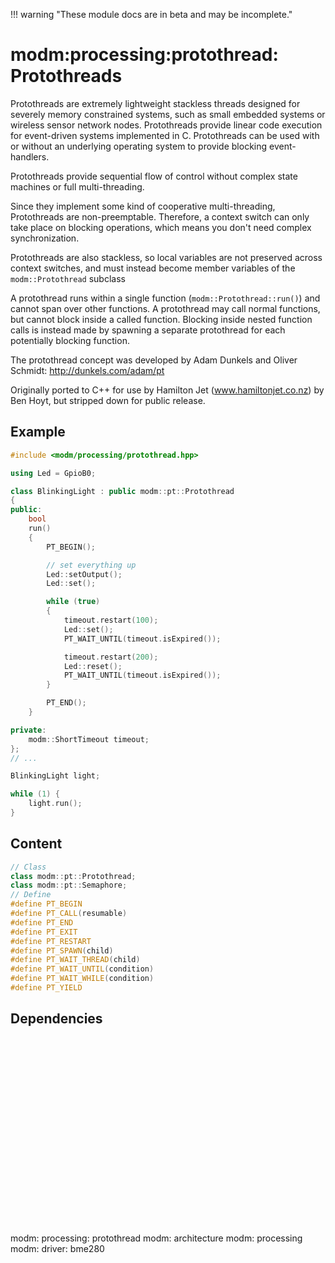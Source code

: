 !!! warning "These module docs are in beta and may be incomplete."

# modm:processing:protothread: Protothreads

Protothreads are extremely lightweight stackless threads designed for
severely memory constrained systems, such as small embedded systems or
wireless sensor network nodes. Protothreads provide linear code execution
for event-driven systems implemented in C. Protothreads can be used with or
without an underlying operating system to provide blocking event-handlers.

Protothreads provide sequential flow of control without complex state
machines or full multi-threading.

Since they implement some kind of cooperative multi-threading, Protothreads
are non-preemptable. Therefore, a context switch can only take place on
blocking operations, which means you don't need complex synchronization.

Protothreads are also stackless, so local variables are not preserved across
context switches, and must instead become member variables of the
`modm::Protothread` subclass

A protothread runs within a single function (`modm::Protothread::run()`) and
cannot span over other functions. A protothread may call normal functions,
but cannot block inside a called function. Blocking inside nested function
calls is instead made by spawning a separate protothread for each
potentially blocking function.

The protothread concept was developed by Adam Dunkels and Oliver Schmidt:
http://dunkels.com/adam/pt

Originally ported to C++ for use by Hamilton Jet (www.hamiltonjet.co.nz) by
Ben Hoyt, but stripped down for public release.


## Example

```cpp
#include <modm/processing/protothread.hpp>

using Led = GpioB0;

class BlinkingLight : public modm::pt::Protothread
{
public:
    bool
    run()
    {
        PT_BEGIN();

        // set everything up
        Led::setOutput();
        Led::set();

        while (true)
        {
            timeout.restart(100);
            Led::set();
            PT_WAIT_UNTIL(timeout.isExpired());

            timeout.restart(200);
            Led::reset();
            PT_WAIT_UNTIL(timeout.isExpired());
        }

        PT_END();
    }

private:
    modm::ShortTimeout timeout;
};
// ...

BlinkingLight light;

while (1) {
    light.run();
}
```

## Content

```cpp
// Class
class modm::pt::Protothread;
class modm::pt::Semaphore;
// Define
#define PT_BEGIN
#define PT_CALL(resumable)
#define PT_END
#define PT_EXIT
#define PT_RESTART
#define PT_SPAWN(child)
#define PT_WAIT_THREAD(child)
#define PT_WAIT_UNTIL(condition)
#define PT_WAIT_WHILE(condition)
#define PT_YIELD
```
## Dependencies

<?xml version="1.0" encoding="UTF-8" standalone="no"?>
<!DOCTYPE svg PUBLIC "-//W3C//DTD SVG 1.1//EN"
 "http://www.w3.org/Graphics/SVG/1.1/DTD/svg11.dtd">
<!-- Generated by graphviz version 2.40.1 (20161225.0304)
 -->
<!-- Title: modm:processing:protothread Pages: 1 -->
<svg width="180pt" height="224pt"
 viewBox="0.00 0.00 180.00 224.00" xmlns="http://www.w3.org/2000/svg" xmlns:xlink="http://www.w3.org/1999/xlink">
<g id="graph0" class="graph" transform="scale(1 1) rotate(0) translate(4 220)">
<title>modm:processing:protothread</title>
<polygon fill="#ffffff" stroke="transparent" points="-4,4 -4,-220 176,-220 176,4 -4,4"/>
<!-- modm_processing_protothread -->
<g id="node1" class="node">
<title>modm_processing_protothread</title>
<polygon fill="#d3d3d3" stroke="#000000" stroke-width="2" points="126.5,-142 47.5,-142 47.5,-89 126.5,-89 126.5,-142"/>
<text text-anchor="middle" x="87" y="-126.8" font-family="Times,serif" font-size="14.00" fill="#000000">modm:</text>
<text text-anchor="middle" x="87" y="-111.8" font-family="Times,serif" font-size="14.00" fill="#000000">processing:</text>
<text text-anchor="middle" x="87" y="-96.8" font-family="Times,serif" font-size="14.00" fill="#000000">protothread</text>
</g>
<!-- modm_architecture -->
<g id="node2" class="node">
<title>modm_architecture</title>
<g id="a_node2"><a xlink:href="../modm-architecture" xlink:title="modm:&#10;architecture">
<polygon fill="#d3d3d3" stroke="#000000" points="80,-216 0,-216 0,-178 80,-178 80,-216"/>
<text text-anchor="middle" x="40" y="-200.8" font-family="Times,serif" font-size="14.00" fill="#000000">modm:</text>
<text text-anchor="middle" x="40" y="-185.8" font-family="Times,serif" font-size="14.00" fill="#000000">architecture</text>
</a>
</g>
</g>
<!-- modm_processing_protothread&#45;&gt;modm_architecture -->
<g id="edge1" class="edge">
<title>modm_processing_protothread&#45;&gt;modm_architecture</title>
<path fill="none" stroke="#000000" d="M71.6104,-142.1861C66.643,-150.7999 61.1245,-160.3692 56.1067,-169.0703"/>
<polygon fill="#000000" stroke="#000000" points="53.0668,-167.3357 51.103,-177.7469 59.1307,-170.8327 53.0668,-167.3357"/>
</g>
<!-- modm_processing -->
<g id="node3" class="node">
<title>modm_processing</title>
<g id="a_node3"><a xlink:href="../modm-processing" xlink:title="modm:&#10;processing">
<polygon fill="#d3d3d3" stroke="#000000" points="172,-216 98,-216 98,-178 172,-178 172,-216"/>
<text text-anchor="middle" x="135" y="-200.8" font-family="Times,serif" font-size="14.00" fill="#000000">modm:</text>
<text text-anchor="middle" x="135" y="-185.8" font-family="Times,serif" font-size="14.00" fill="#000000">processing</text>
</a>
</g>
</g>
<!-- modm_processing_protothread&#45;&gt;modm_processing -->
<g id="edge2" class="edge">
<title>modm_processing_protothread&#45;&gt;modm_processing</title>
<path fill="none" stroke="#000000" d="M102.717,-142.1861C107.7901,-150.7999 113.426,-160.3692 118.5506,-169.0703"/>
<polygon fill="#000000" stroke="#000000" points="115.5701,-170.9065 123.6608,-177.7469 121.6017,-167.3541 115.5701,-170.9065"/>
</g>
<!-- modm_driver_bme280 -->
<g id="node4" class="node">
<title>modm_driver_bme280</title>
<g id="a_node4"><a xlink:href="../modm-driver-bme280" xlink:title="modm:&#10;driver:&#10;bme280">
<polygon fill="#d3d3d3" stroke="#000000" points="117.5,-53 56.5,-53 56.5,0 117.5,0 117.5,-53"/>
<text text-anchor="middle" x="87" y="-37.8" font-family="Times,serif" font-size="14.00" fill="#000000">modm:</text>
<text text-anchor="middle" x="87" y="-22.8" font-family="Times,serif" font-size="14.00" fill="#000000">driver:</text>
<text text-anchor="middle" x="87" y="-7.8" font-family="Times,serif" font-size="14.00" fill="#000000">bme280</text>
</a>
</g>
</g>
<!-- modm_driver_bme280&#45;&gt;modm_processing_protothread -->
<g id="edge3" class="edge">
<title>modm_driver_bme280&#45;&gt;modm_processing_protothread</title>
<path fill="none" stroke="#000000" d="M87,-53.2029C87,-61.2113 87,-70.1403 87,-78.6802"/>
<polygon fill="#000000" stroke="#000000" points="83.5001,-78.8159 87,-88.8159 90.5001,-78.8159 83.5001,-78.8159"/>
</g>
</g>
</svg>

